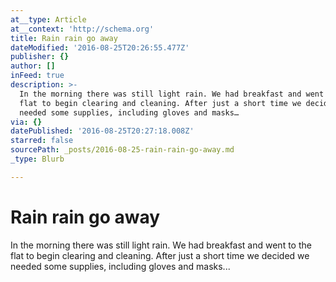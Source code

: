 ```yaml
---
at__type: Article
at__context: 'http://schema.org'
title: Rain rain go away
dateModified: '2016-08-25T20:26:55.477Z'
publisher: {}
author: []
inFeed: true
description: >-
  In the morning there was still light rain. We had breakfast and went to the
  flat to begin clearing and cleaning. After just a short time we decided we
  needed some supplies, including gloves and masks…
via: {}
datePublished: '2016-08-25T20:27:18.008Z'
starred: false
sourcePath: _posts/2016-08-25-rain-rain-go-away.md
_type: Blurb

---
```

# Rain rain go away

In the morning there was still light rain. We had breakfast and went to the flat to begin clearing and cleaning. After just a short time we decided we needed some supplies, including gloves and masks...